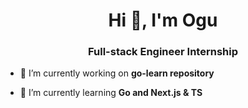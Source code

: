 <!-- ### Hi there 👋 -->

<!--
**ogu89/ogu89** is a ✨ _special_ ✨ repository because its `README.md` (this file) appears on your GitHub profile.

Here are some ideas to get you started:

- 🔭 I’m currently working on ...
- 🌱 I’m currently learning ...
- 👯 I’m looking to collaborate on ...
- 🤔 I’m looking for help with ...
- 💬 Ask me about ...
- 📫 How to reach me: ...
- 😄 Pronouns: ...
- ⚡ Fun fact: ...
-->
<h1 align="center">Hi 👋,  I'm Ogu</h1>
<h3 align="center">Full-stack Engineer Internship</h3>

<!-- <p align="left"> <img src="https://komarev.com/ghpvc/?username=ogu89&label=Profile%20views&color=0e75b6&style=flat" alt="ogu89" /> </p> -->

- 🔭 I’m currently working on **go-learn repository**

- 🌱 I’m currently learning **Go and Next.js & TS**

<!-- <h3 align="left">Connect with me:</h3> -->
<p align="left">
</p>
